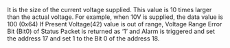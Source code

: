 It is the size of the current voltage supplied.
This value is 10 times larger than the actual voltage. For example, when 10V is supplied, the data value is 100 (0x64)
If Present Voltage(42) value is out of range, Voltage Range Error Bit (Bit0) of Status Packet is returned as ‘1’ and Alarm is triggered and set the address 17 and set 1 to the Bit 0 of the address 18.
